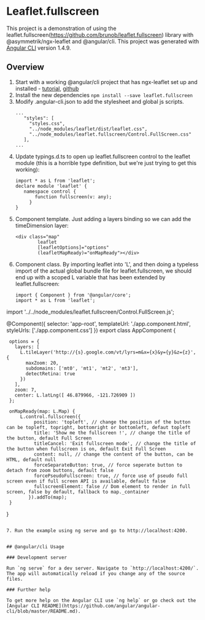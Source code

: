 # Leaflet.fullscreen

This project is a demonstration of using the leaflet.fullscreen(https://github.com/brunob/leaflet.fullscreen) library with @asymmetrik/ngx-leaflet and @angular/cli.
This project was generated with [Angular CLI](https://github.com/angular/angular-cli) version 1.4.9.


## Overview

1. Start with a working @angular/cli project that has ngx-leaflet set up and installed - [tutorial](https://www.asymmetrik.com/ngx-leaflet-tutorial-angular-cli/), [github](https://github.com/Asymmetrik/ngx-leaflet-tutorial-ngcli)
2. Install the new dependencies
   ```npm install --save leaflet.fullscreen```
3. Modify .angular-cli.json to add the stylesheet and global js scripts. 
   ```
   ...
      "styles": [
        "styles.css",
        "../node_modules/leaflet/dist/leaflet.css",
        "../node_modules/leaflet.fullscreen/Control.FullScreen.css"
      ],
   ...
   ```
4. Update typings.d.ts to open up leaflet.fullscreen control to the leaflet module (this is a horrible type definition, but we're just trying to get this working):
   ```
   import * as L from 'leaflet';
   declare module 'leaflet' {
      namespace control {
          function fullscreen(v: any);
        }
   }
   ```
5. Component template. Just adding a layers binding so we can add the timeDimension layer:
   ```
   <div class="map"
           leaflet
           [leafletOptions]="options"
           (leafletMapReady)="onMapReady"></div>
   ```
6. Component class. By importing leaflet into 'L', and then doing a typeless import of the actual global bundle file for leaflet.fullscreen, we should end up with a scoped L variable that has been extended by leaflet.fullscreen:
   ```
   import { Component } from '@angular/core';
   import * as L from 'leaflet';
   
  import '../../node_modules/leaflet.fullscreen/Control.FullScreen.js';
   
   @Component({
     selector: 'app-root',
     templateUrl: './app.component.html',
     styleUrls: ['./app.component.css']
   })
   export class AppComponent {
   
     options = {
       layers: [
         L.tileLayer('http://{s}.google.com/vt/lyrs=m&x={x}&y={y}&z={z}', {
           maxZoom: 20,
           subdomains: ['mt0', 'mt1', 'mt2', 'mt3'],
           detectRetina: true
         })
       ],
       zoom: 7,
       center: L.latLng([ 46.879966, -121.726909 ])
     };
   
     onMapReady(map: L.Map) {
	     L.control.fullscreen({
              position: 'topleft', // change the position of the button can be topleft, topright, bottomright or bottomleft, defaut topleft
              title: 'Show me the fullscreen !', // change the title of the button, default Full Screen
              titleCancel: 'Exit fullscreen mode', // change the title of the button when fullscreen is on, default Exit Full Screen
              content: null, // change the content of the button, can be HTML, default null
              forceSeparateButton: true, // force seperate button to detach from zoom buttons, default false
              forcePseudoFullscreen: true, // force use of pseudo full screen even if full screen API is available, default false
              fullscreenElement: false // Dom element to render in full screen, false by default, fallback to map._container
            }).addTo(map);
     }
   }
   ```

7. Run the example using ng serve and go to http://localhost:4200.


## @angular/cli Usage

### Development server

Run `ng serve` for a dev server. Navigate to `http://localhost:4200/`. The app will automatically reload if you change any of the source files.

### Further help

To get more help on the Angular CLI use `ng help` or go check out the [Angular CLI README](https://github.com/angular/angular-cli/blob/master/README.md).
